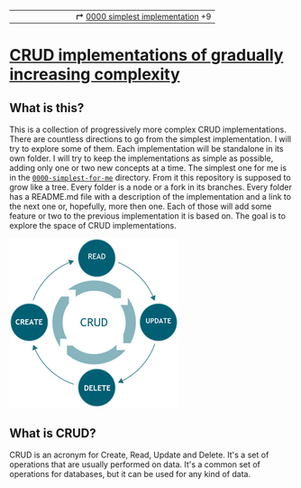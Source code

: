 <table>
  <tr>
    <td>&nbsp; &nbsp; &nbsp; &nbsp; &nbsp; &nbsp; &nbsp; &nbsp; &nbsp;</td>
    <td>&nbsp; &nbsp; &nbsp;</td>
    <td><b>↱</b> <a href="./0000-simplest-for-me/README.md">0000 simplest implementation</a> +9</td>
  </tr>
</table>

# [CRUD implementations of gradually increasing complexity](https://github.com/UniBreakfast/crud-of-increasing-complexity)

## What is this?

This is a collection of progressively more complex CRUD implementations. There are countless directions to go from the simplest implementation. I will try to explore some of them. Each implementation will be standalone in its own folder. I will try to keep the implementations as simple as possible, adding only one or two new concepts at a time. The simplest one for me is in the [`0000-simplest-for-me`](0000-simplest-for-me/README.md) directory. From it this repository is supposed to grow like a tree. Every folder is a node or a fork in its branches. Every folder has a README.md file with a description of the implementation and a link to the next one or, hopefully, more then one. Each of those will add some feature or two to the previous implementation it is based on. The goal is to explore the space of CRUD implementations.

![CRUD](crud.png)

## What is CRUD?

CRUD is an acronym for Create, Read, Update and Delete. It's a set of operations that are usually performed on data. It's a common set of operations for databases, but it can be used for any kind of data.

